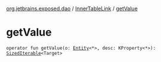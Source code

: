 [org.jetbrains.exposed.dao](../index.md) / [InnerTableLink](index.md) / [getValue](.)

# getValue

`operator fun getValue(o: `[`Entity`](../-entity/index.md)`<*>, desc: KProperty<*>): `[`SizedIterable`](../../org.jetbrains.exposed.sql/-sized-iterable/index.md)`<Target>`